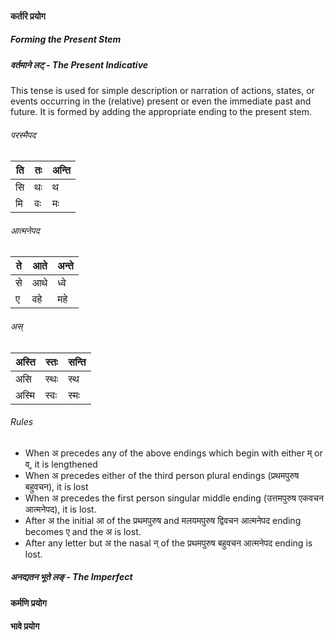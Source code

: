 #### कर्तरि प्रयोग
##### Forming the Present Stem
##### वर्तमाने लट्‌ - The Present Indicative
This tense is used for simple description or narration of actions, states, or events occurring in the (relative) present or even the immediate past and future. It is formed by adding the appropriate ending to the present stem.

###### परस्मैपद
| ति | तः | अन्ति |
|----|----|-------|
| सि | थः | थ     |
| मि | वः | मः    |
###### आत्मनेपद
| ते | आते | अन्ते |
|----|-----|-------|
| से | आथे | ध्वे  |
| ए  | वहे | महे   |
###### अस्
| अस्ति | स्तः | सन्ति |
|-------|------|-------|
| असि   | स्थः | स्थ   |
| अस्मि | स्वः | स्मः  |
###### Rules
- When अ precedes any of the above endings which begin with either म् or व्, it is lengthened
- When अ precedes either of the third person plural endings (प्रथमपुरुष बहुवचन), it is lost
- When अ precedes the first person singular middle ending (उत्तमपुरुष एकवचन आत्मनेपद), it is lost.
- After अ the initial आ of the प्रथमपुरुष and मलयमपुरुष द्विवचन आत्मनेपद ending becomes ए and the अ is lost.
- After any letter but अ the nasal न् of the प्रथमपुरुष बहुवचन आत्मनेपद ending is lost.

##### अनद्यतन भूते लङ् - The Imperfect

#### कर्मणि प्रयोग

#### भावे प्रयोग
